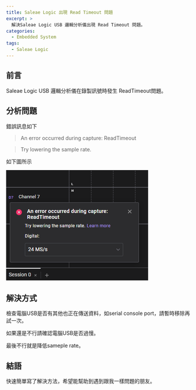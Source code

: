 ```yaml
---
title: Saleae Logic 出現 Read Timeout 問題
excerpt: >
  解決Saleae Logic USB 邏輯分析儀出現 Read Timeout 問題。
categories:
  - Embedded System
tags:
  - Saleae Logic
---
```


## 前言
Saleae Logic USB 邏輯分析儀在錄製訊號時發生 ReadTimeout問題。
## 分析問題
錯誤訊息如下
> An error occurred during capture: ReadTimeout

> Try lowering the sample rate.

如下圖所示

![saleae_read_timeout](/assets/images/saleae_read_timeout.png)


## 解決方式
檢查電腦USB是否有其他也正在傳送資料，如serial console port，請暫時移除再試一次。

如果還是不行請確認電腦USB是否過慢。

最後不行就是降低sameple rate。

## 結語
快速簡單寫了解決方法，希望能幫助到遇到跟我一樣問題的朋友。